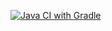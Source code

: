 [![Java CI with Gradle](https://github.com/Apach11/Paterns-task2/actions/workflows/grable.yml/badge.svg)](https://github.com/Apach11/Paterns-task2/actions/workflows/grable.yml)